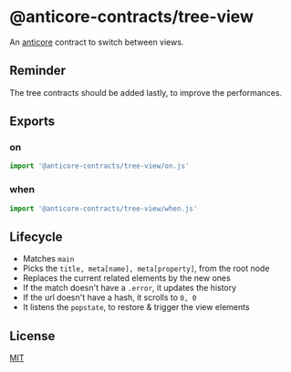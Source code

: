 # @anticore-contracts/tree-view

An [anticore](https://github.com/Lcfvs/anticore) contract to switch between views.

## Reminder

The tree contracts should be added lastly, to improve the performances.

## Exports

### on
```js
import '@anticore-contracts/tree-view/on.js'
```

### when
```js
import '@anticore-contracts/tree-view/when.js'
```

## Lifecycle

* Matches `main`
* Picks the `title, meta[name], meta[property]`, from the root node
* Replaces the current related elements by the new ones
* If the match doesn't have a `.error`, it updates the history
* If the url doesn't have a hash, it scrolls to `0, 0`
* It listens the `popstate`, to restore & trigger the view elements

## License

[MIT](./license.md)
